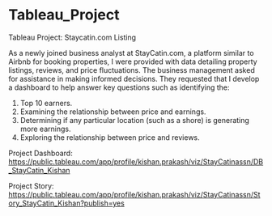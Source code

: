 # Tableau_Project

Tableau Project: Staycatin.com Listing

As a newly joined business analyst at StayCatin.com, a platform similar to Airbnb for booking properties, I were provided with data detailing property listings, reviews, and price fluctuations. The business management asked for assistance in making informed decisions. They requested that I develop a dashboard to help answer key questions such as identifying the: 

1) Top 10 earners.
2) Examining the relationship between price and earnings.
3) Determining if any particular location (such as a shore) is generating more earnings.
4) Exploring the relationship between price and reviews.

Project Dashboard: https://public.tableau.com/app/profile/kishan.prakash/viz/StayCatinassn/DB_StayCatin_Kishan

Project Story: https://public.tableau.com/app/profile/kishan.prakash/viz/StayCatinassn/Story_StayCatin_Kishan?publish=yes






